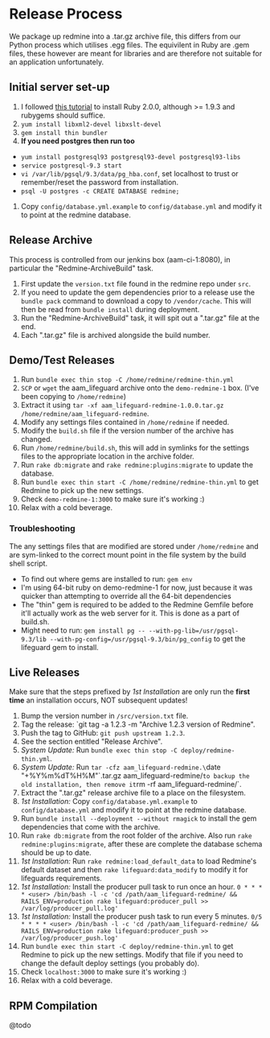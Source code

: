 # Release Process

We package up redmine into a .tar.gz archive file, this differs from our Python process which utilises .egg files. The equivilent in Ruby are .gem files, these however are meant for libraries and are therefore not suitable for an application unfortunately.

## Initial server set-up

1. I followed [this tutorial](http://tecadmin.net/how-to-install-ruby-2-0-0-on-centos-6-using-rvm) to install Ruby 2.0.0, although >= 1.9.3 and rubygems should suffice.
1. `yum install libxml2-devel libxslt-devel`
1. `gem install thin bundler`
1. **If you need postgres then run too**
  * `yum install postgresql93 postgresql93-devel postgresql93-libs`
  * `service postgresql-9.3 start`
  * `vi /var/lib/pgsql/9.3/data/pg_hba.conf`, set localhost to trust or remember/reset the password from installation.
  * `psql -U postgres -c CREATE DATABASE redmine;`
1. Copy `config/database.yml.example` to `config/database.yml` and modify it to point at the redmine database.

## Release Archive

This process is controlled from our jenkins box (aam-ci-1:8080), in particular the "Redmine-ArchiveBuild" task.

1. First update the `version.txt` file found in the redmine repo under `src`.
1. If you need to update the gem dependencies prior to a release use the `bundle pack` command to download a copy to `/vendor/cache`. This will then be read from `bundle install` during deployment.
1. Run the "Redmine-ArchiveBuild" task, it will spit out a ".tar.gz" file at the end.
1. Each ".tar.gz" file is archived alongside the build number.

## Demo/Test Releases

1. Run `bundle exec thin stop -C /home/redmine/redmine-thin.yml`
1. `SCP` or `wget` the aam_lifeguard archive onto the `demo-redmine-1` box. (I've been copying to `/home/redmine`)
1. Extract it using `tar -xf aam_lifeguard-redmine-1.0.0.tar.gz /home/redmine/aam_lifeguard-redmine`.
1. Modify any settings files contained in `/home/redmine` if needed.
1. Modify the `build.sh` file if the version number of the archive has changed.
1. Run `/home/redmine/build.sh`, this will add in symlinks for the settings files to the appropriate location in the archive folder.
1. Run `rake db:migrate` and `rake redmine:plugins:migrate` to update the database.
1. Run `bundle exec thin start -C /home/redmine/redmine-thin.yml` to get Redmine to pick up the new settings.
1. Check `demo-redmine-1:3000` to make sure it's working :)
1. Relax with a cold beverage.

### Troubleshooting

The any settings files that are modified are stored under `/home/redmine` and are sym-linked to the correct mount point in the file system by the build shell script. 

* To find out where gems are installed to run: `gem env`
* I'm using 64-bit ruby on demo-redmine-1 for now, just because it was quicker than attempting to override all the 64-bit dependencies 
* The "thin" gem is required to be added to the Redmine Gemfile before it'll actually work as the web server for it. This is done as a part of build.sh.
* Might need to run: `gem install pg -- --with-pg-lib=/usr/pgsql-9.3/lib --with-pg-config=/usr/pgsql-9.3/bin/pg_config` to get the lifeguard gem to install.

## Live Releases

Make sure that the steps prefixed by *1st Installation* are only run the **first time** an installation occurs, NOT subsequent updates!

1. Bump the version number in `/src/version.txt` file.
1. Tag the release: `git tag -a 1.2.3 -m "Archive 1.2.3 version of Redmine".
1. Push the tag to GitHub: `git push upstream 1.2.3`.
1. See the section entitled "Release Archive".
1. *System Update:* Run `bundle exec thin stop -C deploy/redmine-thin.yml`.
1. *System Update:* Run `tar -cfz aam_lifeguard-redmine.\`date "+%Y%m%dT%H%M"\`.tar.gz aam_lifeguard-redmine/` to backup the old installation, then remove it `rm -rf aam_lifeguard-redmine/`.
1. Extract the ".tar.gz" release archive file to a place on the filesystem.
1. *1st Installation:* Copy `config/database.yml.example` to `config/database.yml` and modify it to point at the redmine database.
1. Run `bundle install --deployment --without rmagick` to install the gem dependencies that come with the archive.
1. Run `rake db:migrate` from the root folder of the archive. Also run `rake redmine:plugins:migrate`, after these are complete the database schema should be up to date.
1. *1st Installation:* Run `rake redmine:load_default_data` to load Redmine's default dataset and then `rake lifeguard:data_modify` to modify it for lifeguards requirements.
1. *1st Installation:* Install the producer pull task to run once an hour. `0 * * * * <user> /bin/bash -l -c 'cd /path/aam_lifeguard-redmine/ && RAILS_ENV=production rake lifeguard:producer_pull >> /var/log/producer_pull.log'`
1. *1st Installation:* Install the producer push task to run every 5 minutes. `0/5 * * * * <user> /bin/bash -l -c 'cd /path/aam_lifeguard-redmine/ && RAILS_ENV=production rake lifeguard:producer_push >> /var/log/producer_push.log'`
1. Run `bundle exec thin start -C deploy/redmine-thin.yml` to get Redmine to pick up the new settings. Modify that file if you need to change the default deploy settings (you probably do).
1. Check `localhost:3000` to make sure it's working :)
1. Relax with a cold beverage.

## RPM Compilation

@todo
